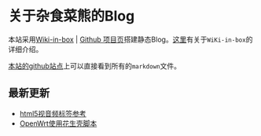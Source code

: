 关于杂食菜熊的Blog
===
本站采用[Wiki-in-box](http://dmscode.github.io/Wiki-in-box/) | [Github 项目页](https://github.com/dmscode/Wiki-in-box)搭建静态Blog。[这里](wiki-in-bok-index)有关于`WiKi-in-box`的详细介绍。

[本站的github站点](https://github.com/xdsnet/xdsnet.github.io)上可以直接看到所有的`markdown`文件。

## 最新更新
 * [html5视音频标签参考](?name=html:html5视音频标签参考)
 * [OpenWrt使用花生壳脚本](linux:openwrtfororay)


